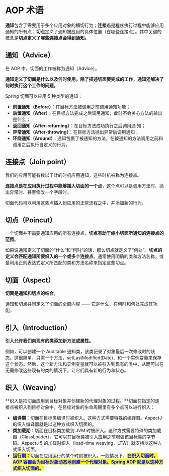# AOP 术语

**通知**包含了需要用于多个应用对象的横切行为；**连接点**是程序执行过程中能够应用通知的所有点；**切点**定义了通知被应用的具体位置（在哪些连接点）。其中关键的概念是**切点定义了哪些连接点会得到通知。**

## 通知（Advice）

在 AOP 中，切面的工作被称为通知（Advice）。

**通知定义了切面是什么以及何时使用。除了描述切面要完成的工作，通知还解决了何时执行这个工作的问题。**

Spring 切面可以应用 5 种类型的通知：

* **前置通知（Before）**：在目标方法被调用之前调用通知功能；
* **后置通知（After）**：在目标方法完成之后调用通知，此时不会关心方法的输出是什么；
* **返回通知（After-returning）**：在目标方法成功执行之后调用通 知；
* **异常通知（After-throwing）**：在目标方法抛出异常后调用通知；
* **环绕通知（Around）**：通知包裹了被通知的方法，在被通知的方法调用之前和调用之后执行自定义的行为。

## **连接点（Join point）**

我们的应用可能有数以千计的时机应用通知，这些时机被称为连接点。

**连接点是在应用执行过程中能够插入切面的一个点**，这个点可以是调用方法时、抛出异常时、甚至修改一个字段时。

切面代码可以利用这些点插入到应用的正常流程之中，并添加新的行为。

## **切点（Poincut）**

一个切面并不需要通知应用的所有连接点，**切点有助于缩小切面所通知的连接点的范围**。

如果说通知定义了切面的“什么”和“何时”的话，那么切点就定义了“何处”。**切点的定义会匹配通知所要织入的一个或多个连接点**。通常使用明确的类和方法名称，或是利用正则表达式定义所匹配的类和方法名称来指定这些切点。

## **切面（Aspect）**

**切面是通知和切点的结合**。

通知和切点共同定义了切面的全部内容 —— 它是什么，在何时和何处完成其功能。

## **引入（Introduction）**

**引入允许我们向现有的类添加新方法或属性。**

例如，可以创建一个 Auditable 通知类，该类记录了对象最后一次修改时的状态。这很简单，只需一个方法，setLastModified(Date)，和一个实例变量来保存这个状态。然后，这个新方法和实例变量就可以被引入到现有的类中，从而可以在无需修改这些现有的类的情况下，让它们具有新的行为和状态。

## **织入（Weaving）**

**织入是把切面应用到目标对象并创建新的代理对象的过程。**切面在指定的连接点被织入到目标对象中。在目标对象的生命周期里有多个点可以进行织入：

* **编译期**：切面在目标类编译时被织入。这种方式需要特殊的编译器。AspectJ 的织入编译器就是以这种方式织入切面的。
* **类加载期**：切面在目标类加载到 JVM 时被织入。这种方式需要特殊的类加载器（ClassLoader），它可以在目标类被引入应用之前增强该目标类的字节码。AspectJ 5 的加载时织入（load-time weaving，LTW）就支持以这种方式织入切面。
* <mark style="color:blue;">**运行期：**</mark>切面在应用运行的某个时刻被织入。一般情况下，<mark style="color:blue;">**在织入切面时，AOP 容器会为目标对象动态地创建一个代理对象。Spring AOP 就是以这种方式织入切面的。**</mark>
